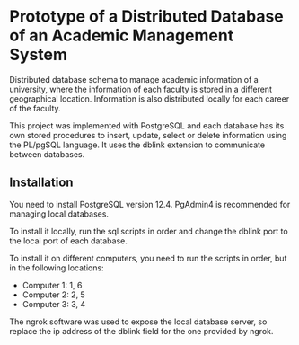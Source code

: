 # Prototype of a Distributed Database of an Academic Management System


Distributed database schema to manage academic information of a university, where the information of each faculty is stored in a different geographical location. Information is also distributed locally for each career of the faculty.

This project was implemented with PostgreSQL and each database has its own stored procedures to insert, update, select or delete information using the PL/pgSQL language. It uses the dblink extension to communicate between databases.

## Installation

You need to install PostgreSQL version 12.4. PgAdmin4 is recommended for managing local databases.

To install it locally, run the sql scripts in order and change the dblink port to the local port of each database.

To install it on different computers, you need to run the scripts in order, but in the following locations:
- Computer 1: 1, 6
- Computer 2: 2, 5
- Computer 3: 3, 4

The ngrok software was used to expose the local database server, so replace the ip address of the dblink field for the one provided by ngrok.
